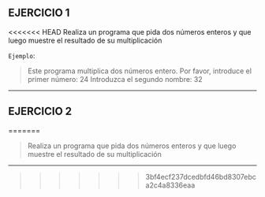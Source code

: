 ## EJERCICIO 1

<<<<<<< HEAD
Realiza un programa que pida dos números
enteros y que luego muestre el resultado de
su multiplicación

`Ejemplo`: 

> Este programa multiplica dos números entero.
> Por favor, introduce el primer número: 24
> Introduzca el segundo nombre: 32

---

## EJERCICIO 2
=======
> Realiza un programa que pida dos números
> enteros y que luego muestre el resultado de
> su multiplicación

---
>>>>>>> 3bf4ecf237dcedbfd46bd8307ebca2c4a8336eaa
